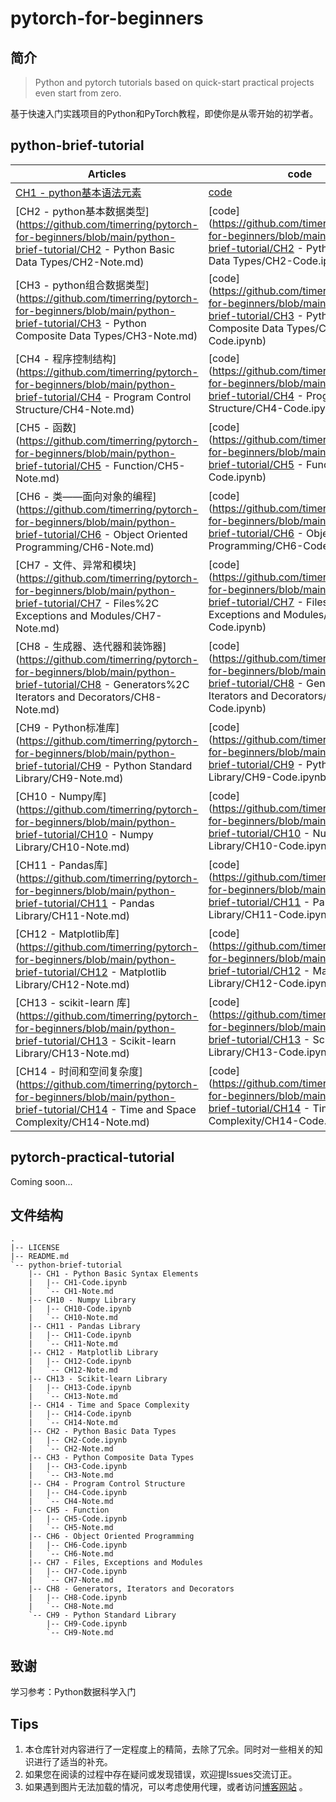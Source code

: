 # pytorch-for-beginners

## 简介

> Python and pytorch tutorials based on quick-start practical projects even start from zero.

基于快速入门实践项目的Python和PyTorch教程，即使你是从零开始的初学者。

## python-brief-tutorial

| Articles                                                     | code                                                         |
| ------------------------------------------------------------ | ------------------------------------------------------------ |
| [CH1 - python基本语法元素](https://github.com/timerring/pytorch-for-beginners/blob/main/python-brief-tutorial/CH1%20-%20Python%20Basic%20Syntax%20Elements/CH1-Note.md) | [code](https://github.com/timerring/pytorch-for-beginners/blob/main/python-brief-tutorial/CH1%20-%20Python%20Basic%20Syntax%20Elements/CH1-Code.ipynb) |
| [CH2 - python基本数据类型](https://github.com/timerring/pytorch-for-beginners/blob/main/python-brief-tutorial/CH2 - Python Basic Data Types/CH2-Note.md) | [code](https://github.com/timerring/pytorch-for-beginners/blob/main/python-brief-tutorial/CH2 - Python Basic Data Types/CH2-Code.ipynb) |
| [CH3 - python组合数据类型](https://github.com/timerring/pytorch-for-beginners/blob/main/python-brief-tutorial/CH3 - Python Composite Data Types/CH3-Note.md) | [code](https://github.com/timerring/pytorch-for-beginners/blob/main/python-brief-tutorial/CH3 - Python Composite Data Types/CH3-Code.ipynb) |
| [CH4 - 程序控制结构](https://github.com/timerring/pytorch-for-beginners/blob/main/python-brief-tutorial/CH4 - Program Control Structure/CH4-Note.md) | [code](https://github.com/timerring/pytorch-for-beginners/blob/main/python-brief-tutorial/CH4 - Program Control Structure/CH4-Code.ipynb) |
| [CH5 - 函数](https://github.com/timerring/pytorch-for-beginners/blob/main/python-brief-tutorial/CH5 - Function/CH5-Note.md) | [code](https://github.com/timerring/pytorch-for-beginners/blob/main/python-brief-tutorial/CH5 - Function/CH5-Code.ipynb) |
| [CH6 - 类——面向对象的编程](https://github.com/timerring/pytorch-for-beginners/blob/main/python-brief-tutorial/CH6 - Object Oriented Programming/CH6-Note.md) | [code](https://github.com/timerring/pytorch-for-beginners/blob/main/python-brief-tutorial/CH6 - Object Oriented Programming/CH6-Code.ipynb) |
| [CH7 - 文件、异常和模块](https://github.com/timerring/pytorch-for-beginners/blob/main/python-brief-tutorial/CH7 - Files%2C Exceptions and Modules/CH7-Note.md) | [code](https://github.com/timerring/pytorch-for-beginners/blob/main/python-brief-tutorial/CH7 - Files%2C Exceptions and Modules/CH7-Code.ipynb) |
| [CH8 - 生成器、迭代器和装饰器](https://github.com/timerring/pytorch-for-beginners/blob/main/python-brief-tutorial/CH8 - Generators%2C Iterators and Decorators/CH8-Note.md) | [code](https://github.com/timerring/pytorch-for-beginners/blob/main/python-brief-tutorial/CH8 - Generators%2C Iterators and Decorators/CH8-Code.ipynb) |
| [CH9 - Python标准库](https://github.com/timerring/pytorch-for-beginners/blob/main/python-brief-tutorial/CH9 - Python Standard Library/CH9-Note.md) | [code](https://github.com/timerring/pytorch-for-beginners/blob/main/python-brief-tutorial/CH9 - Python Standard Library/CH9-Code.ipynb) |
| [CH10 - Numpy库](https://github.com/timerring/pytorch-for-beginners/blob/main/python-brief-tutorial/CH10 - Numpy Library/CH10-Note.md) | [code](https://github.com/timerring/pytorch-for-beginners/blob/main/python-brief-tutorial/CH10 - Numpy Library/CH10-Code.ipynb) |
| [CH11 - Pandas库](https://github.com/timerring/pytorch-for-beginners/blob/main/python-brief-tutorial/CH11 - Pandas Library/CH11-Note.md) | [code](https://github.com/timerring/pytorch-for-beginners/blob/main/python-brief-tutorial/CH11 - Pandas Library/CH11-Code.ipynb) |
| [CH12 - Matplotlib库](https://github.com/timerring/pytorch-for-beginners/blob/main/python-brief-tutorial/CH12 - Matplotlib Library/CH12-Note.md) | [code](https://github.com/timerring/pytorch-for-beginners/blob/main/python-brief-tutorial/CH12 - Matplotlib Library/CH12-Code.ipynb) |
| [CH13 - scikit-learn 库](https://github.com/timerring/pytorch-for-beginners/blob/main/python-brief-tutorial/CH13 - Scikit-learn Library/CH13-Note.md) | [code](https://github.com/timerring/pytorch-for-beginners/blob/main/python-brief-tutorial/CH13 - Scikit-learn Library/CH13-Code.ipynb) |
| [CH14 - 时间和空间复杂度](https://github.com/timerring/pytorch-for-beginners/blob/main/python-brief-tutorial/CH14 - Time and Space Complexity/CH14-Note.md) | [code](https://github.com/timerring/pytorch-for-beginners/blob/main/python-brief-tutorial/CH14 - Time and Space Complexity/CH14-Code.ipynb) |

## pytorch-practical-tutorial

Coming soon...



## 文件结构

```
.
|-- LICENSE
|-- README.md
`-- python-brief-tutorial
    |-- CH1 - Python Basic Syntax Elements
    |   |-- CH1-Code.ipynb
    |   `-- CH1-Note.md
    |-- CH10 - Numpy Library
    |   |-- CH10-Code.ipynb
    |   `-- CH10-Note.md
    |-- CH11 - Pandas Library
    |   |-- CH11-Code.ipynb
    |   `-- CH11-Note.md
    |-- CH12 - Matplotlib Library
    |   |-- CH12-Code.ipynb
    |   `-- CH12-Note.md
    |-- CH13 - Scikit-learn Library
    |   |-- CH13-Code.ipynb
    |   `-- CH13-Note.md
    |-- CH14 - Time and Space Complexity
    |   |-- CH14-Code.ipynb
    |   `-- CH14-Note.md
    |-- CH2 - Python Basic Data Types
    |   |-- CH2-Code.ipynb
    |   `-- CH2-Note.md
    |-- CH3 - Python Composite Data Types
    |   |-- CH3-Code.ipynb
    |   `-- CH3-Note.md
    |-- CH4 - Program Control Structure
    |   |-- CH4-Code.ipynb
    |   `-- CH4-Note.md
    |-- CH5 - Function
    |   |-- CH5-Code.ipynb
    |   `-- CH5-Note.md
    |-- CH6 - Object Oriented Programming
    |   |-- CH6-Code.ipynb
    |   `-- CH6-Note.md
    |-- CH7 - Files, Exceptions and Modules
    |   |-- CH7-Code.ipynb
    |   `-- CH7-Note.md
    |-- CH8 - Generators, Iterators and Decorators
    |   |-- CH8-Code.ipynb
    |   `-- CH8-Note.md
    `-- CH9 - Python Standard Library
        |-- CH9-Code.ipynb
        `-- CH9-Note.md

```



## 致谢

学习参考：Python数据科学入门

## Tips

1. 本仓库针对内容进行了一定程度上的精简，去除了冗余。同时对一些相关的知识进行了适当的补充。
2. 如果您在阅读的过程中存在疑问或发现错误，欢迎提Issues交流订正。
3. 如果遇到图片无法加载的情况，可以考虑使用代理，或者访问[博客网站](https://blog.csdn.net/m0_52316372/category_11988214.html) 。
